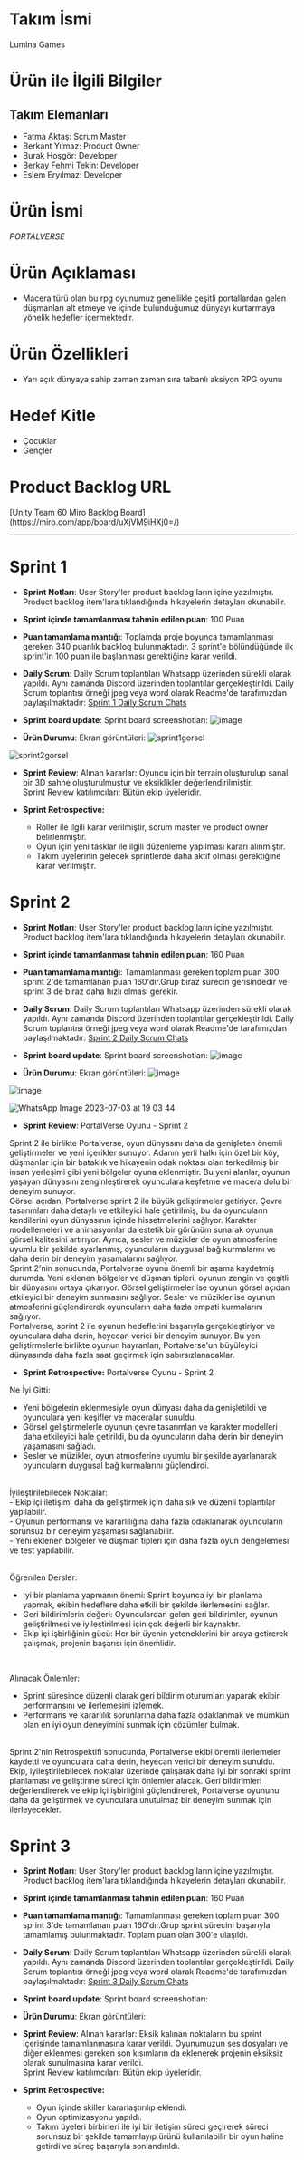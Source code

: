 <h1>Takım İsmi</h1>
<p>Lumina Games</p>

<h1>Ürün ile İlgili Bilgiler</h1>
<h2>Takım Elemanları</h2>
<ul>
  <li> Fatma Aktaş: Scrum Master </li>
  <li> Berkant Yılmaz: Product Owner </li>
  <li> Burak Hoşgör: Developer </li>
  <li> Berkay Fehmi Tekin: Developer </li>
  <li> Eslem Eryılmaz: Developer </li>
</ul>

<h1>Ürün İsmi</h1>
<i>PORTALVERSE</i>
<h1>Ürün Açıklaması</h1>
<ul>
  <li>Macera türü olan bu rpg oyunumuz genellikle çeşitli portallardan gelen düşmanları alt etmeye ve içinde bulunduğumuz dünyayı kurtarmaya yönelik hedefler içermektedir.</li>
</ul>
<h1>Ürün Özellikleri</h1>
<ul>
  <li>Yarı açık dünyaya sahip zaman zaman sıra tabanlı aksiyon RPG oyunu</li>
</ul>
<h1>Hedef Kitle</h1>
<ul>
  <li>Çocuklar</li>
  <li>Gençler</li>
</ul>
<h1>Product Backlog URL</h1>
[Unity Team 60 Miro Backlog Board](https://miro.com/app/board/uXjVM9iHXj0=/)



---

# Sprint 1


- **Sprint Notları**: User Story'ler product backlog'ların içine yazılmıştır. Product backlog item'lara tıklandığında hikayelerin detayları okunabilir.
  
- **Sprint içinde tamamlanması tahmin edilen puan**: 100 Puan


- **Puan tamamlama mantığı**: Toplamda proje boyunca tamamlanması gereken 340 puanlık backlog bulunmaktadır. 3 sprint'e bölündüğünde ilk sprint'in 100 puan ile başlanması gerektiğine karar verildi.


- **Daily Scrum**: Daily Scrum toplantıları Whatsapp üzerinden sürekli olarak yapıldı. Aynı zamanda Discord üzerinden toplantılar gerçekleştirildi. Daily Scrum toplantısı örneği jpeg veya word olarak Readme'de tarafımızdan paylaşılmaktadır: [Sprint 1 Daily Scrum Chats](https://github.com/fatmaaktas/U60bootcamp/tree/main/Sprint1_Documents)

- **Sprint board update**: Sprint board screenshotları: 
![image](https://github.com/fatmaaktas/U60bootcamp/assets/49655751/c4d93fff-e58e-4f36-9bad-2481f3642109)

- **Ürün Durumu**: Ekran görüntüleri:
![sprint1gorsel](https://github.com/fatmaaktas/U60bootcamp/assets/49655751/94434aa4-32df-411f-a265-4eaf56c84d28)


![sprint2gorsel](https://github.com/fatmaaktas/U60bootcamp/assets/49655751/ea11d901-cd98-41a2-a733-8d119f043aa1)



- **Sprint Review**: 
Alınan kararlar: Oyuncu için bir terrain oluşturulup sanal bir 3D sahne oluşturulmuştur ve eksiklikler değerlendirilmiştir. <br>
Sprint Review katılımcıları: Bütün ekip üyeleridir.

- **Sprint Retrospective:**
  - Roller ile ilgili karar verilmiştir, scrum master ve product owner belirlenmiştir.
  - Oyun için yeni tasklar ile ilgili düzenleme yapılması kararı alınmıştır.
  - Takım üyelerinin gelecek sprintlerde daha aktif olması gerektiğine karar verilmiştir.













# Sprint 2
- **Sprint Notları**: User Story'ler product backlog'ların içine yazılmıştır. Product backlog item'lara tıklandığında hikayelerin detayları okunabilir.

- **Sprint içinde tamamlanması tahmin edilen puan**: 160 Puan


- **Puan tamamlama mantığı**: Tamamlanması gereken toplam puan 300 sprint 2'de tamamlanan puan 160'dır.Grup biraz sürecin gerisindedir ve sprint 3 de biraz daha hızlı olması gerekir.


- **Daily Scrum**: Daily Scrum toplantıları Whatsapp üzerinden sürekli olarak yapıldı. Aynı zamanda Discord üzerinden toplantılar gerçekleştirildi. Daily Scrum toplantısı örneği jpeg veya word olarak Readme'de tarafımızdan paylaşılmaktadır: [Sprint 2 Daily Scrum Chats](https://github.com/fatmaaktas/U60bootcamp/tree/main/Sprint1_Documents)

- **Sprint board update**: Sprint board screenshotları:
 ![image](https://github.com/fatmaaktas/U60bootcamp/assets/49655751/01e71824-326b-43c5-b371-2695d155a761)



- **Ürün Durumu**: Ekran görüntüleri:
![image](https://github.com/fatmaaktas/U60bootcamp/assets/49655751/e2abef8e-75b3-4094-b1e0-1122ae7b68f5)

![image](https://github.com/fatmaaktas/U60bootcamp/assets/49655751/4026f446-fe9f-49a5-80ba-966e38e7219d)



![WhatsApp Image 2023-07-03 at 19 03 44](https://github.com/fatmaaktas/U60bootcamp/assets/49655751/5e9622a5-d18b-46ee-af34-ca6417d55bbf)





- **Sprint Review**: PortalVerse Oyunu - Sprint 2

Sprint 2 ile birlikte Portalverse, oyun dünyasını daha da genişleten önemli geliştirmeler ve yeni içerikler sunuyor. Adanın yerli halkı için özel bir köy, düşmanlar için bir bataklık ve hikayenin odak noktası olan terkedilmiş bir insan yerleşimi gibi yeni bölgeler oyuna eklenmiştir. Bu yeni alanlar, oyunun yaşayan dünyasını zenginleştirerek oyunculara keşfetme ve macera dolu bir deneyim sunuyor.
<br>
Görsel açıdan, Portalverse sprint 2 ile büyük geliştirmeler getiriyor. Çevre tasarımları daha detaylı ve etkileyici hale getirilmiş, bu da oyuncuların kendilerini oyun dünyasının içinde hissetmelerini sağlıyor. Karakter modellemeleri ve animasyonlar da estetik bir görünüm sunarak oyunun görsel kalitesini artırıyor. Ayrıca, sesler ve müzikler de oyun atmosferine uyumlu bir şekilde ayarlanmış, oyuncuların duygusal bağ kurmalarını ve daha derin bir deneyim yaşamalarını sağlıyor.
<br>
Sprint 2'nin sonucunda, Portalverse oyunu önemli bir aşama kaydetmiş durumda. Yeni eklenen bölgeler ve düşman tipleri, oyunun zengin ve çeşitli bir dünyasını ortaya çıkarıyor. Görsel geliştirmeler ise oyunun görsel açıdan etkileyici bir deneyim sunmasını sağlıyor. Sesler ve müzikler ise oyunun atmosferini güçlendirerek oyuncuların daha fazla empati kurmalarını sağlıyor.
<br>
Portalverse, sprint 2 ile oyunun hedeflerini başarıyla gerçekleştiriyor ve oyunculara daha derin, heyecan verici bir deneyim sunuyor. Bu yeni geliştirmelerle birlikte oyunun hayranları, Portalverse'un büyüleyici dünyasında daha fazla saat geçirmek için sabırsızlanacaklar.




- **Sprint Retrospective:** Portalverse Oyunu - Sprint 2

Ne İyi Gitti: <br>
- Yeni bölgelerin eklenmesiyle oyun dünyası daha da genişletildi ve oyunculara yeni keşifler ve maceralar sunuldu. <br>
- Görsel geliştirmelerle oyunun çevre tasarımları ve karakter modelleri daha etkileyici hale getirildi, bu da oyuncuların daha derin bir deneyim yaşamasını sağladı.<br>
- Sesler ve müzikler, oyun atmosferine uyumlu bir şekilde ayarlanarak oyuncuların duygusal bağ kurmalarını güçlendirdi.<br>

<br>
İyileştirilebilecek Noktalar: <br>
- Ekip içi iletişimi daha da geliştirmek için daha sık ve düzenli toplantılar yapılabilir.<br>
- Oyunun performansı ve kararlılığına daha fazla odaklanarak oyuncuların sorunsuz bir deneyim yaşaması sağlanabilir.<br>
- Yeni eklenen bölgeler ve düşman tipleri için daha fazla oyun dengelemesi ve test yapılabilir.<br>
<br>

Öğrenilen Dersler: <br>
- İyi bir planlama yapmanın önemi: Sprint boyunca iyi bir planlama yapmak, ekibin hedeflere daha etkili bir şekilde ilerlemesini sağlar. <br>
- Geri bildirimlerin değeri: Oyunculardan gelen geri bildirimler, oyunun geliştirilmesi ve iyileştirilmesi için çok değerli bir kaynaktır. <br>
- Ekip içi işbirliğinin gücü: Her bir üyenin yeteneklerini bir araya getirerek çalışmak, projenin başarısı için önemlidir. <br>
<br>

Alınacak Önlemler: <br>
- Sprint süresince düzenli olarak geri bildirim oturumları yaparak ekibin performansını ve ilerlemesini izlemek. <br>
- Performans ve kararlılık sorunlarına daha fazla odaklanmak ve mümkün olan en iyi oyun deneyimini sunmak için çözümler bulmak. <br>

<br>
Sprint 2'nin Retrospektifi sonucunda, Portalverse ekibi önemli ilerlemeler kaydetti ve oyunculara daha derin, heyecan verici bir deneyim sunuldu. Ekip, iyileştirilebilecek noktalar üzerinde çalışarak daha iyi bir sonraki sprint planlaması ve geliştirme süreci için önlemler alacak. Geri bildirimleri değerlendirerek ve ekip içi işbirliğini güçlendirerek, Portalverse oyununu daha da geliştirmek ve oyunculara unutulmaz bir deneyim sunmak için ilerleyecekler.





# Sprint 3
- **Sprint Notları**: User Story'ler product backlog'ların içine yazılmıştır. Product backlog item'lara tıklandığında hikayelerin detayları okunabilir.

- **Sprint içinde tamamlanması tahmin edilen puan**: 160 Puan


- **Puan tamamlama mantığı**: Tamamlanması gereken toplam puan 300 sprint 3'de tamamlanan puan 160'dır.Grup sprint sürecini başarıyla tamamlamış bulunmaktadır. Toplam puan olan 300'e ulaşıldı.


- **Daily Scrum**: Daily Scrum toplantıları Whatsapp üzerinden sürekli olarak yapıldı. Aynı zamanda Discord üzerinden toplantılar gerçekleştirildi. Daily Scrum toplantısı örneği jpeg veya word olarak Readme'de tarafımızdan paylaşılmaktadır: [Sprint 3 Daily Scrum Chats](https://github.com/fatmaaktas/U60bootcamp/tree/main/Sprint1_Documents)

- **Sprint board update**: Sprint board screenshotları: 


- **Ürün Durumu**: Ekran görüntüleri:







- **Sprint Review**: 
Alınan kararlar: Eksik kalınan noktaların bu sprint içerisinde tamamlanmasına karar verildi. Oyunumuzun ses dosyaları ve diğer eklenmesi gereken son kısımların da eklenerek projenin eksiksiz olarak sunulmasına karar verildi. <br>
Sprint Review katılımcıları: Bütün ekip üyeleridir.

- **Sprint Retrospective:**
  - Oyun içinde skiller kararlaştırılıp eklendi.
  - Oyun optimizasyonu yapıldı.
  - Takım üyeleri birbirleri ile iyi bir iletişim süreci geçirerek süreci sorunsuz bir şekilde tamamlayıp ürünü kullanılabilir bir oyun haline getirdi ve süreç başarıyla sonlandırıldı.
